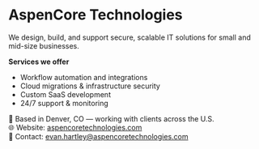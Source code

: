 # AspenCore Technologies

We design, build, and support secure, scalable IT solutions for small and mid-size businesses.

**Services we offer**  
- Workflow automation and integrations  
- Cloud migrations & infrastructure security  
- Custom SaaS development  
- 24/7 support & monitoring  

📍 Based in Denver, CO — working with clients across the U.S.  
🌐 Website: [aspencoretechnologies.com](https://aspencoretechnologies.com)  
📧 Contact: evan.hartley@aspencoretechnologies.com

